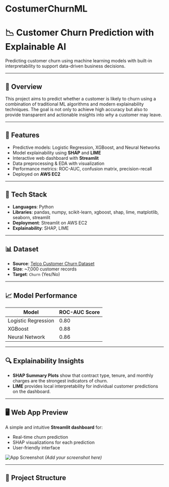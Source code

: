 # CostumerChurnML
# 📉 Customer Churn Prediction with Explainable AI

Predicting customer churn using machine learning models with built-in interpretability to support data-driven business decisions.

---

## 📌 Overview

This project aims to predict whether a customer is likely to churn using a combination of traditional ML algorithms and modern explainability techniques. The goal is not only to achieve high accuracy but also to provide transparent and actionable insights into *why* a customer may leave.

---

## 🚀 Features

- Predictive models: Logistic Regression, XGBoost, and Neural Networks
- Model explainability using **SHAP** and **LIME**
- Interactive web dashboard with **Streamlit**
- Data preprocessing & EDA with visualization
- Performance metrics: ROC-AUC, confusion matrix, precision-recall
- Deployed on **AWS EC2**

---

## 🧠 Tech Stack

- **Languages**: Python
- **Libraries**: pandas, numpy, scikit-learn, xgboost, shap, lime, matplotlib, seaborn, streamlit
- **Deployment**: Streamlit on AWS EC2
- **Explainability**: SHAP, LIME

---

## 📊 Dataset

- **Source**: [Telco Customer Churn Dataset](https://www.kaggle.com/blastchar/telco-customer-churn)
- **Size**: ~7,000 customer records
- **Target**: `Churn` (Yes/No)

---

## 📈 Model Performance

| Model               | ROC-AUC Score |
|--------------------|---------------|
| Logistic Regression| 0.80          |
| XGBoost            | 0.88          |
| Neural Network     | 0.86          |

---

## 🔍 Explainability Insights

- **SHAP Summary Plots** show that contract type, tenure, and monthly charges are the strongest indicators of churn.
- **LIME** provides local interpretability for individual customer predictions on the dashboard.

---

## 🖥️ Web App Preview

A simple and intuitive **Streamlit dashboard** for:
- Real-time churn prediction
- SHAP visualizations for each prediction
- User-friendly interface

![App Screenshot](demo/screenshot.png) *(Add your screenshot here)*

---

## 📁 Project Structure

